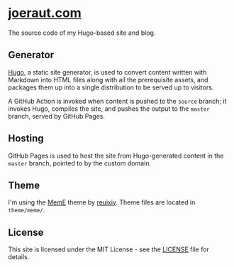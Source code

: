 # [joeraut.com](https://joeraut.com/)

The source code of my Hugo-based site and blog.

## Generator
[Hugo](https://gohugo.io/), a static site generator, is used to convert content written with Markdown into HTML files along with
all the prerequisite assets, and packages them up into a single distribution to be served up to visitors.

A GitHub Action is invoked when content is pushed to the `source` branch; it invokes Hugo, compiles the site, and pushes the output
to the `master` branch, served by GitHub Pages.

## Hosting

GitHub Pages is used to host the site from Hugo-generated content in the `master` branch, pointed to by the custom domain.

## Theme
I'm using the [MemE](https://github.com/reuixiy/hugo-theme-meme) theme by [reuixiy](https://io-oi.me/en/). Theme files are located
in `theme/meme/`.

## License

This site is licensed under the MIT License - see the [LICENSE](LICENSE) file for details.
